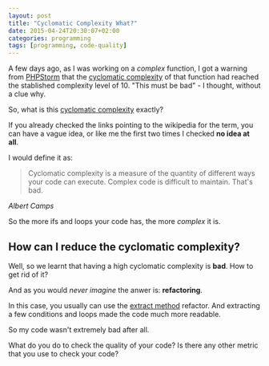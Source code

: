 ```yaml
---
layout: post
title: "Cyclomatic Complexity What?"
date: 2015-04-24T20:30:07+02:00
categories: programming
tags: [programming, code-quality]
---
```


A few days ago, as I was working on a _complex_ function, I got a warning from [PHPStorm][phpstorm] that the [cyclomatic complexity][complex] of that function had reached the stablished complexity level of 10. "This must be bad" - I thought, without a clue why.

So, what is this [cyclomatic complexity][complex] exactly?

If you already checked the links pointing to the wikipedia for the term, you can have a vague idea, or like me the first two times I checked **no idea at all**.

I would define it as:

<blockquote><p>Cyclomatic complexity is a measure of the quantity of different ways your code can execute. Complex code is difficult to maintain. That's bad. </p></blockquote><footer><cite>Albert Camps</cite></footer></blockquote>

So the more ifs and loops your code has, the more _complex_ it is.

## How can I reduce the cyclomatic complexity?

Well, so we learnt that having a high cyclomatic complexity is **bad**. How to get rid of it?

And as you would _never imagine_ the anwer is: **refactoring**.

In this case, you usually can use the [extract method][extract] refactor. And extracting a few conditions and loops made the code much more readable.

So my code wasn't extremely bad after all.

What do you do to check the quality of your code? Is there any other metric that you use to check your code?

[complex]: http://en.wikipedia.org/wiki/Cyclomatic_complexity
[extract]: http://refactoring.com/catalog/extractMethod.html
[phpstorm]: https://www.jetbrains.com/phpstorm/
